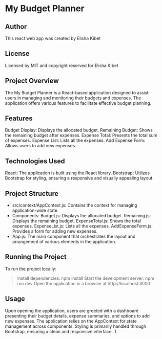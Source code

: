 # My Budget Planner

## Author
This react web app was created by Elisha Kibet

## License
Licensed by MIT and copyright reserved for Elisha Kibet

## Project Overview
The My Budget Planner is a React-based application designed to assist users in managing and monitoring their budgets and expenses. The application offers various features to facilitate effective budget planning.

## Features
Budget Display: Displays the allocated budget.
Remaining Budget: Shows the remaining budget after expenses.
Expense Total: Presents the total sum of expenses.
Expense List: Lists all the expenses.
Add Expense Form: Allows users to add new expenses.

## Technologies Used
React: The application is built using the React library.
Bootstrap: Utilizes Bootstrap for styling, ensuring a responsive and visually appealing layout.

## Project Structure
- src/context/AppContext.js: Contains the context for managing application-wide state.
- Components:
Budget.js: Displays the allocated budget.
Remaining.js: Displays the remaining budget.
ExpenseTotal.js: Shows the total expenses.
ExpenseList.js: Lists all the expenses.
AddExpenseForm.js: Provides a form for adding new expenses.
- App.js: The main component that orchestrates the layout and arrangement of various elements in the application.

## Running the Project
To run the project locally:
> Install dependencies: npm install
> Start the development server: npm run dev
> Open the application in a browser at http://localhost:3000

## Usage
Upon opening the application, users are greeted with a dashboard presenting their budget details, expense summaries, and options to add new expenses.
The application relies on the AppContext for state management across components.
Styling is primarily handled through Bootstrap, ensuring a clean and responsive interface.
T
